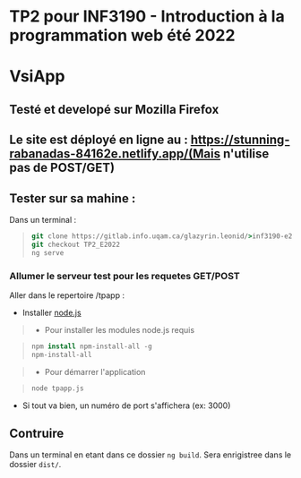 # TP2 pour INF3190 - Introduction à la programmation web été 2022

# VsiApp

## Testé et developé sur Mozilla Firefox

## Le site est déployé en ligne au : https://stunning-rabanadas-84162e.netlify.app/(Mais n'utilise pas de POST/GET)

## Tester sur sa mahine :

Dans un terminal :

> ```csh
> git clone https://gitlab.info.uqam.ca/glazyrin.leonid/>inf3190-e22-tp.git
> git checkout TP2_E2022
> ng serve
> ```

### Allumer le serveur test pour les requetes GET/POST

Aller dans le repertoire /tpapp :

- Installer [node.js](https://nodejs.org)

> - Pour installer les modules node.js requis

> ```csh
> npm install npm-install-all -g
> npm-install-all
> ```

> - Pour démarrer l'application

> ```csh
> node tpapp.js
> ```

- Si tout va bien, un numéro de port s'affichera (ex: 3000)

## Contruire

Dans un terminal en etant dans ce dossier `ng build`. Sera enrigistree dans le dossier `dist/`.
